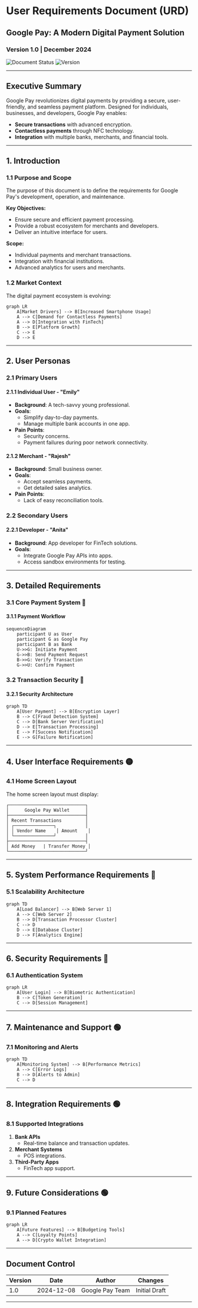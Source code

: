 
# User Requirements Document (URD)
## Google Pay: A Modern Digital Payment Solution
### Version 1.0 | December 2024

![Document Status](https://img.shields.io/badge/Status-Draft-yellow.svg) ![Version](https://img.shields.io/badge/Version-1.0-blue.svg)

---

## Executive Summary

Google Pay revolutionizes digital payments by providing a secure, user-friendly, and seamless payment platform. Designed for individuals, businesses, and developers, Google Pay enables:

- **Secure transactions** with advanced encryption.
- **Contactless payments** through NFC technology.
- **Integration** with multiple banks, merchants, and financial tools.

---

## 1. Introduction

### 1.1 Purpose and Scope

The purpose of this document is to define the requirements for Google Pay's development, operation, and maintenance.

**Key Objectives:**
- Ensure secure and efficient payment processing.
- Provide a robust ecosystem for merchants and developers.
- Deliver an intuitive interface for users.

**Scope:**
- Individual payments and merchant transactions.
- Integration with financial institutions.
- Advanced analytics for users and merchants.

### 1.2 Market Context

The digital payment ecosystem is evolving:

```mermaid
graph LR
    A[Market Drivers] --> B[Increased Smartphone Usage]
    A --> C[Demand for Contactless Payments]
    A --> D[Integration with FinTech]
    B --> E[Platform Growth]
    C --> E
    D --> E
```

---

## 2. User Personas

### 2.1 Primary Users

#### 2.1.1 Individual User - "Emily"
- **Background**: A tech-savvy young professional.
- **Goals**: 
  - Simplify day-to-day payments.
  - Manage multiple bank accounts in one app.
- **Pain Points**: 
  - Security concerns.
  - Payment failures during poor network connectivity.

#### 2.1.2 Merchant - "Rajesh"
- **Background**: Small business owner.
- **Goals**: 
  - Accept seamless payments.
  - Get detailed sales analytics.
- **Pain Points**: 
  - Lack of easy reconciliation tools.

### 2.2 Secondary Users

#### 2.2.1 Developer - "Anita"
- **Background**: App developer for FinTech solutions.
- **Goals**:
  - Integrate Google Pay APIs into apps.
  - Access sandbox environments for testing.

---

## 3. Detailed Requirements

### 3.1 Core Payment System 🔴

#### 3.1.1 Payment Workflow

```mermaid
sequenceDiagram
    participant U as User
    participant G as Google Pay
    participant B as Bank
    U->>G: Initiate Payment
    G->>B: Send Payment Request
    B->>G: Verify Transaction
    G->>U: Confirm Payment
```

### 3.2 Transaction Security 🔴

#### 3.2.1 Security Architecture

```mermaid
graph TD
    A[User Payment] --> B[Encryption Layer]
    B --> C[Fraud Detection System]
    C --> D[Bank Server Verification]
    D --> E[Transaction Processing]
    E --> F[Success Notification]
    E --> G[Failure Notification]
```

---

## 4. User Interface Requirements 🟡

### 4.1 Home Screen Layout

The home screen layout must display:

```
┌─────────────────────────────┐
│      Google Pay Wallet      │
├─────────────────────────────┤
│ Recent Transactions         │
│ ┌───────────────┐           │
│ │ Vendor Name    │ Amount    │
│ └───────────────┘           │
├─────────────────────────────┤
│ Add Money   | Transfer Money │
└─────────────────────────────┘
```

---

## 5. System Performance Requirements 🔴

### 5.1 Scalability Architecture

```mermaid
graph TD
    A[Load Balancer] --> B[Web Server 1]
    A --> C[Web Server 2]
    B --> D[Transaction Processor Cluster]
    C --> D
    D --> E[Database Cluster]
    D --> F[Analytics Engine]
```

---

## 6. Security Requirements 🔴

### 6.1 Authentication System

```mermaid
graph LR
    A[User Login] --> B[Biometric Authentication]
    B --> C[Token Generation]
    C --> D[Session Management]
```

---

## 7. Maintenance and Support 🟢

### 7.1 Monitoring and Alerts

```mermaid
graph TD
    A[Monitoring System] --> B[Performance Metrics]
    A --> C[Error Logs]
    B --> D[Alerts to Admin]
    C --> D
```

---

## 8. Integration Requirements 🟢

### 8.1 Supported Integrations

1. **Bank APIs**
   - Real-time balance and transaction updates.
2. **Merchant Systems**
   - POS integrations.
3. **Third-Party Apps**
   - FinTech app support.

---

## 9. Future Considerations 🟢

### 9.1 Planned Features

```mermaid
graph LR
    A[Future Features] --> B[Budgeting Tools]
    A --> C[Loyalty Points]
    A --> D[Crypto Wallet Integration]
```

---

## Document Control

| Version | Date | Author | Changes |
|---------|------|--------|---------|
| 1.0     | 2024-12-08 | Google Pay Team | Initial Draft |

---

